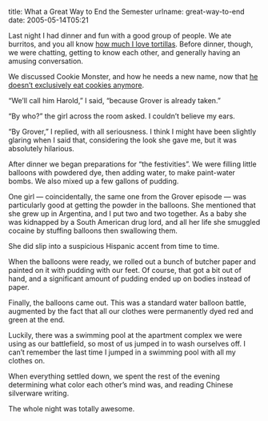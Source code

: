 title: What a Great Way to End the Semester
urlname: great-way-to-end
date: 2005-05-14T05:21

Last night I had dinner and fun with a good group of people. We ate burritos, and you all know [how much I love
tortillas][a]. Before dinner, though, we were chatting, getting to know each other, and generally having an amusing
conversation.

[a]: {filename}/articles/2005/03/2005-03-22-monster.md

We discussed Cookie Monster, and how he needs a new name, now that [he doesn&#x02bc;t exclusively eat cookies
anymore][b].

[b]: http://news.bbc.co.uk/2/hi/entertainment/4432415.stm

&ldquo;We&#x02bc;ll call him Harold,&rdquo; I said, &ldquo;because Grover is already taken.&rdquo;

&ldquo;By who?&rdquo; the girl across the room asked. I couldn&#x02bc;t believe my ears.

&ldquo;By Grover,&rdquo; I replied, with all seriousness. I think I might have been slightly glaring when I said that,
considering the look she gave me, but it was absolutely hilarious.

After dinner we began preparations for &ldquo;the festivities&rdquo;. We were filling little balloons with powdered dye,
then adding water, to make paint-water bombs. We also mixed up a few gallons of pudding.

One girl &mdash; coincidentally, the same one from the Grover episode &mdash; was particularly good at getting the
powder in the balloons. She mentioned that she grew up in Argentina, and I put two and two together. As a baby she was
kidnapped by a South American drug lord, and all her life she smuggled cocaine by stuffing balloons then swallowing
them.

She did slip into a suspicious Hispanic accent from time to time.

When the balloons were ready, we rolled out a bunch of butcher paper and painted on it with pudding with our feet. Of
course, that got a bit out of hand, and a significant amount of pudding ended up on bodies instead of paper.

Finally, the balloons came out. This was a standard water balloon battle, augmented by the fact that all our clothes
were permanently dyed red and green at the end.

Luckily, there was a swimming pool at the apartment complex we were using as our battlefield, so most of us jumped in to
wash ourselves off. I can&#x02bc;t remember the last time I jumped in a swimming pool with all my clothes on.

When everything settled down, we spent the rest of the evening determining what color each other&#x02bc;s mind was, and
reading Chinese silverware writing.

The whole night was totally awesome.
